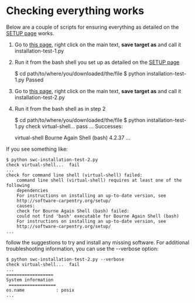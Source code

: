 ---
---

# Checking everything works

Below are a couple of scripts for ensuring everything as detailed on the [SETUP page](../../SETUP/setup) works.

1. Go to [this page](https://raw.githubusercontent.com/Chris35Wills/Chris35Wills.github.io/master/courses/Setup_check/installation-test-1.py), right click on the main text, **save target as** and call it installation-test-1.py

2. Run it from the bash shell you set up as detailed on the [SETUP page](../../SETUP/setup)

  
  	$ cd path/to/where/you/downloaded/the/file
	$ python installation-test-1.py
  	Passed
  

3. Go to [this page](https://raw.githubusercontent.com/Chris35Wills/Chris35Wills.github.io/master/courses/Setup_check/installation-test-2.py), right click on the main text, **save target as** and call it installation-test-2.py

4. Run it from the bash shell as in step 2

  
  	$ cd path/to/where/you/downloaded/the/file
  	$ python installation-test-1.py
  	check virtual-shell...  pass
	...
	Successes:
  	
  	virtual-shell Bourne Again Shell (bash) 4.2.37
  	...
  

  If you see something like:

  	$ python swc-installation-test-2.py
  	check virtual-shell...  fail
  	...
  	check for command line shell (virtual-shell) failed:
    	command line shell (virtual-shell) requires at least one of the following 
    	dependencies
    	For instructions on installing an up-to-date version, see
    	http://software-carpentry.org/setup/
    	causes:
    	check for Bourne Again Shell (bash) failed:
      	could not find 'bash' executable for Bourne Again Shell (bash)
      	For instructions on installing an up-to-date version, see
      	http://software-carpentry.org/setup/
  	...
  

  follow the suggestions to try and install any missing software. For additional troubleshooting information, you can use the --verbose option:

  	$ python swc-installation-test-2.py --verbose
  	check virtual-shell...  fail
  	...
  	==================
  	System information
 	 ==================
  	os.name            : posix
  	...
  